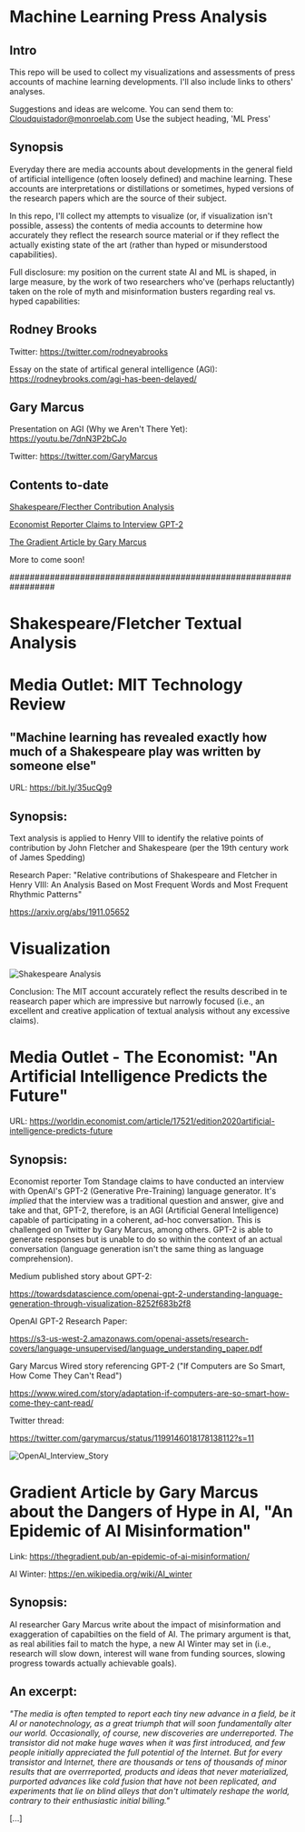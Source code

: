 # Machine Learning Press Analysis

## Intro

This repo will be used to collect my visualizations and assessments of press accounts of machine learning developments. I'll also include links to others' analyses. 

Suggestions and ideas are welcome. You can send them to: Cloudquistador@monroelab.com
Use the subject heading, 'ML Press'

## Synopsis


Everyday there are media accounts about developments in the general field of artificial intelligence (often loosely defined) and machine learning. These accounts are interpretations or distillations or sometimes, hyped versions of the research papers which are the source of their subject.

In this repo, I'll collect my attempts to visualize (or, if visualization isn't possible, assess) the contents of media accounts to determine how accurately they reflect the research source material or if they reflect the actually existing state of the art (rather than hyped or misunderstood capabilities).

Full disclosure: my position on the current state AI and ML is shaped, in large measure, by the work of two researchers who've (perhaps reluctantly) taken on the role of myth and misinformation busters regarding real vs. hyped capabilities:


## Rodney Brooks

Twitter:  https://twitter.com/rodneyabrooks

Essay on the state of artifical general intelligence (AGI): https://rodneybrooks.com/agi-has-been-delayed/


## Gary Marcus

Presentation on AGI (Why we Aren't There Yet): https://youtu.be/7dnN3P2bCJo

Twitter:  https://twitter.com/GaryMarcus


## Contents to-date

[Shakespeare/Flecther Contribution Analysis](https://github.com/drmonroe/machinelearning_press_analysis/blob/master/README.md#shakespearefletcher-textual-analysis)



[Economist Reporter Claims to Interview GPT-2](https://github.com/drmonroe/machinelearning_press_analysis/blob/master/README.md#media-outlet---the-economist-an-artificial-intelligence-predicts-the-future)


[The Gradient Article by Gary Marcus](https://thegradient.pub/an-epidemic-of-ai-misinformation/)


More to come soon!

#################################################################










# Shakespeare/Fletcher Textual Analysis

# Media Outlet: MIT Technology Review 
## "Machine learning has revealed exactly how much of a Shakespeare play was written by someone else"

URL: https://bit.ly/35ucQg9

## Synopsis:

Text analysis is applied to Henry VIII to identify the relative points of contribution by John Fletcher and Shakespeare (per the 19th century work of James Spedding)

Research Paper: 
"Relative contributions of Shakespeare and Fletcher in Henry VIII: An Analysis Based on Most Frequent Words and Most Frequent Rhythmic Patterns"

https://arxiv.org/abs/1911.05652

# Visualization

![Shakespeare Analysis](https://mlabshare.blob.core.windows.net/malbshare/Shakespeare-Neural-Network-Story-Flow.png)

Conclusion:  The MIT account accurately reflect the results described in te reasearch paper which are impressive but narrowly focused (i.e., an excellent and creative application of textual analysis without any excessive claims).



# Media Outlet - The Economist: "An Artificial Intelligence Predicts the Future"

URL: https://worldin.economist.com/article/17521/edition2020artificial-intelligence-predicts-future


## Synopsis:  

Economist reporter Tom Standage claims to have conducted an interview with OpenAI's GPT-2 (Generative Pre-Training) language generator. It's *implied* that the interview was a traditional question and answer, give and take and that, GPT-2, therefore, is an AGI (Artificial General Intelligence) capable of participating in a coherent, ad-hoc conversation. This is challenged on Twitter by Gary Marcus, among others.  GPT-2 is able to generate responses but is unable to do so within the context of an actual conversation (language generation isn't the same thing as language comprehension).


Medium published story about GPT-2:

https://towardsdatascience.com/openai-gpt-2-understanding-language-generation-through-visualization-8252f683b2f8

OpenAI GPT-2 Research Paper:

https://s3-us-west-2.amazonaws.com/openai-assets/research-covers/language-unsupervised/language_understanding_paper.pdf

Gary Marcus Wired story referencing GPT-2 ("If Computers are So Smart, How Come They Can't Read")

https://www.wired.com/story/adaptation-if-computers-are-so-smart-how-come-they-cant-read/







Twitter thread:

https://twitter.com/garymarcus/status/1199146018178138112?s=11


![OpenAI_Interview_Story](https://mlabshare.blob.core.windows.net/malbshare/Economist-OpenAI-Story.png)



# Gradient Article by Gary Marcus about the Dangers of Hype in AI, "An Epidemic of AI Misinformation"

Link: https://thegradient.pub/an-epidemic-of-ai-misinformation/

AI Winter: https://en.wikipedia.org/wiki/AI_winter



## Synopsis:

AI researcher Gary Marcus write about the impact of misinformation and exaggeration of capabilties on the field of AI.  The primary argument is that, as real abilities fail to match the hype, a new AI Winter may set in (i.e., research will slow down, interest will wane from funding sources, slowing progress towards actually achievable goals).

## An excerpt:


*"The media is often tempted to report each tiny new advance in a field, be it AI or nanotechnology, as a great triumph that will soon fundamentally alter our world. Occasionally, of course, new discoveries are underreported. The transistor did not make huge waves when it was first introduced, and few people initially appreciated the full potential of the Internet. But for every transistor and Internet, there are thousands or tens of thousands of minor results that are overrreported, products and ideas that never materialized, purported advances like cold fusion that have not been replicated, and experiments that lie on blind alleys that don't ultimately reshape the world, contrary to their enthusiastic initial billing."*

[...]





